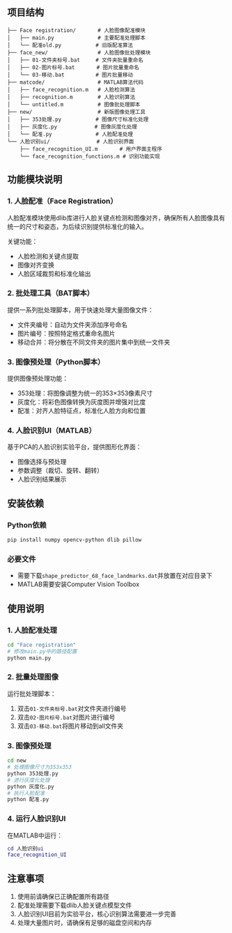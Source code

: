 ## 项目结构

```
├── Face registration/       # 人脸图像配准模块
│   ├── main.py              # 主要配准处理脚本
│   └── 配准old.py           # 旧版配准算法
├── face_new/                # 人脸图像批处理模块
│   ├── 01-文件夹标号.bat     # 文件夹批量重命名
│   ├── 02-图片标号.bat       # 图片批量重命名
│   └── 03-移动.bat          # 图片批量移动
├── matcode/                 # MATLAB算法代码
│   ├── face_recognition.m   # 人脸检测算法
│   ├── recognition.m        # 人脸识别算法
│   └── untitled.m           # 图像批处理脚本
├── new/                     # 新版图像处理工具
│   ├── 353处理.py           # 图像尺寸标准化处理
│   ├── 灰度化.py            # 图像灰度化处理
│   └── 配准.py              # 人脸配准处理
└── 人脸识别ui/               # 人脸识别界面
    ├── face_recognition_UI.m       # 用户界面主程序
    └── face_recognition_functions.m # 识别功能实现
```

## 功能模块说明

### 1. 人脸配准（Face Registration）

人脸配准模块使用dlib库进行人脸关键点检测和图像对齐，确保所有人脸图像具有统一的尺寸和姿态，为后续识别提供标准化的输入。

关键功能：
- 人脸检测和关键点提取
- 图像对齐变换
- 人脸区域裁剪和标准化输出

### 2. 批处理工具（BAT脚本）

提供一系列批处理脚本，用于快速处理大量图像文件：
- 文件夹编号：自动为文件夹添加序号命名
- 图片编号：按照特定格式重命名图片
- 移动合并：将分散在不同文件夹的图片集中到统一文件夹

### 3. 图像预处理（Python脚本）

提供图像预处理功能：
- 353处理：将图像调整为统一的353×353像素尺寸
- 灰度化：将彩色图像转换为灰度图并增强对比度
- 配准：对齐人脸特征点，标准化人脸方向和位置

### 4. 人脸识别UI（MATLAB）

基于PCA的人脸识别实验平台，提供图形化界面：
- 图像选择与预处理
- 参数调整（裁切、旋转、翻转）
- 人脸识别结果展示

## 安装依赖

### Python依赖

```bash
pip install numpy opencv-python dlib pillow
```

### 必要文件

- 需要下载`shape_predictor_68_face_landmarks.dat`并放置在对应目录下
- MATLAB需要安装Computer Vision Toolbox

## 使用说明

### 1. 人脸配准处理

```bash
cd "Face registration"
# 修改main.py中的路径配置
python main.py
```

### 2. 批量处理图像

运行批处理脚本：
1. 双击`01-文件夹标号.bat`对文件夹进行编号
2. 双击`02-图片标号.bat`对图片进行编号
3. 双击`03-移动.bat`将图片移动到all文件夹

### 3. 图像预处理

```bash
cd new
# 处理图像尺寸为353x353
python 353处理.py
# 进行灰度化处理
python 灰度化.py
# 执行人脸配准
python 配准.py
```

### 4. 运行人脸识别UI

在MATLAB中运行：
```matlab
cd 人脸识别ui
face_recognition_UI
```

## 注意事项

1. 使用前请确保已正确配置所有路径
2. 配准处理需要下载dlib人脸关键点模型文件
3. 人脸识别UI目前为实验平台，核心识别算法需要进一步完善
4. 处理大量图片时，请确保有足够的磁盘空间和内存